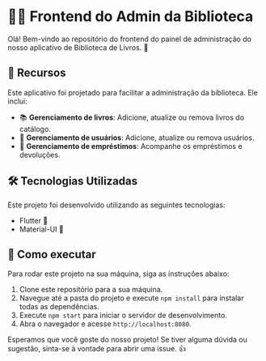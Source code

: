 # 👨‍💼 Frontend do Admin da Biblioteca

Olá! Bem-vindo ao repositório do frontend do painel de administração do nosso aplicativo de Biblioteca de Livros. 🎉

## 🎯 Recursos

Este aplicativo foi projetado para facilitar a administração da biblioteca. Ele inclui:

- 📚 **Gerenciamento de livros**: Adicione, atualize ou remova livros do catálogo.
- 👥 **Gerenciamento de usuários**: Adicione, atualize ou remova usuários.
- 🔄 **Gerenciamento de empréstimos**: Acompanhe os empréstimos e devoluções.

## 🛠️ Tecnologias Utilizadas

Este projeto foi desenvolvido utilizando as seguintes tecnologias:

- Flutter 📘
- Material-UI 📙

## 🚀 Como executar

Para rodar este projeto na sua máquina, siga as instruções abaixo:

1. Clone este repositório para a sua máquina.
2. Navegue até a pasta do projeto e execute `npm install` para instalar todas as dependências.
3. Execute `npm start` para iniciar o servidor de desenvolvimento.
4. Abra o navegador e acesse `http://localhost:8080`.

Esperamos que você goste do nosso projeto! Se tiver alguma dúvida ou sugestão, sinta-se à vontade para abrir uma issue. 👍
